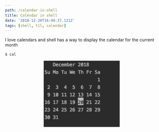 ```yaml
---
path: /calendar-in-shell
title: Calendar in shell
date: '2018-12-20T16:40:37.121Z'
tags: [shell, til, calendar]
---
```

I love calendars and shell has a way to display the calendar for the current month
```shell
$ cal
```
<center><img src="./shell-calendar.png"alt="shell cal output" width="250"/></center>